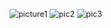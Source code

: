 ![picture1](https://user-images.githubusercontent.com/112000395/188180767-ff705fed-68c2-4ef7-ba13-c6eea60118c2.PNG)
![pic2](https://user-images.githubusercontent.com/112000395/188181543-ccaa85ed-e84a-4ce9-805d-61e4f0eb48e3.PNG)
![pic3](https://user-images.githubusercontent.com/112000395/188182323-c2df65fa-d3d4-46c8-9f09-0be408e5f829.PNG)
